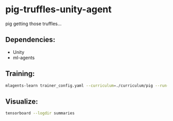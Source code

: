 # pig-truffles-unity-agent
pig getting those truffles...


## Dependencies:

- Unity
- ml-agents

## Training:

```Bash
mlagents-learn trainer_config.yaml --curriculum=./curriculum/pig --run-id=<id> --train
```

## Visualize:

```Bash
tensorboard --logdir summaries
```


